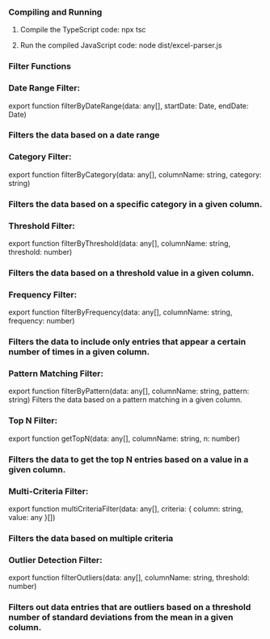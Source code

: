 ### Compiling and Running
1. Compile the TypeScript code:
npx tsc

2. Run the compiled JavaScript code:
node dist/excel-parser.js


### Filter Functions ###
### Date Range Filter:
export function filterByDateRange(data: any[], startDate: Date, endDate: Date) 
### Filters the data based on a date range

### Category Filter:
export function filterByCategory(data: any[], columnName: string, category: string) 
### Filters the data based on a specific category in a given column.

### Threshold Filter:
export function filterByThreshold(data: any[], columnName: string, threshold: number) 
### Filters the data based on a threshold value in a given column.

### Frequency Filter:
export function filterByFrequency(data: any[], columnName: string, frequency: number) 
### Filters the data to include only entries that appear a certain number of times in a given column.

### Pattern Matching Filter:
export function filterByPattern(data: any[], columnName: string, pattern: string) 
Filters the data based on a pattern matching in a given column.

### Top N Filter:
export function getTopN(data: any[], columnName: string, n: number) 
### Filters the data to get the top N entries based on a value in a given column.

### Multi-Criteria Filter:
export function multiCriteriaFilter(data: any[], criteria: { column: string, value: any }[]) 
### Filters the data based on multiple criteria

### Outlier Detection Filter:
export function filterOutliers(data: any[], columnName: string, threshold: number) 
### Filters out data entries that are outliers based on a threshold number of standard deviations from the mean in a given column.